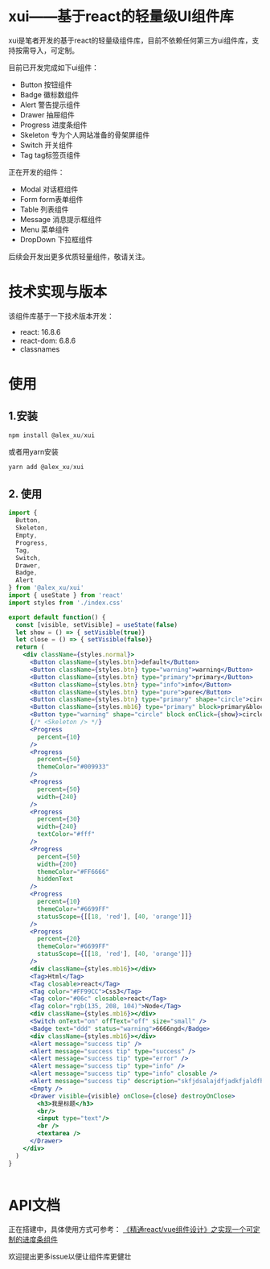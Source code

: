 # xui——基于react的轻量级UI组件库
xui是笔者开发的基于react的轻量级组件库，目前不依赖任何第三方ui组件库，支持按需导入，可定制。

目前已开发完成如下ui组件：
* Button 按钮组件
* Badge 徽标数组件
* Alert 警告提示组件
* Drawer 抽屉组件
* Progress 进度条组件
* Skeleton 专为个人网站准备的骨架屏组件
* Switch 开关组件
* Tag tag标签页组件

正在开发的组件：
* Modal 对话框组件
* Form form表单组件
* Table 列表组件
* Message 消息提示框组件
* Menu 菜单组件
* DropDown 下拉框组件

后续会开发出更多优质轻量组件，敬请关注。

# 技术实现与版本
该组件库基于一下技术版本开发：
* react: 16.8.6
* react-dom: 6.8.6
* classnames

# 使用

## 1.安装
``` js
npm install @alex_xu/xui
```
或者用yarn安装
``` js
yarn add @alex_xu/xui
```
## 2. 使用
``` jsx
import { 
  Button,
  Skeleton,
  Empty,
  Progress,
  Tag,
  Switch,
  Drawer,
  Badge,
  Alert
} from '@alex_xu/xui'
import { useState } from 'react'
import styles from './index.css'

export default function() {
  const [visible, setVisible] = useState(false)
  let show = () => { setVisible(true)}
  let close = () => { setVisible(false)}
  return (
    <div className={styles.normal}>
      <Button className={styles.btn}>default</Button>
      <Button className={styles.btn} type="warning">warning</Button>
      <Button className={styles.btn} type="primary">primary</Button>
      <Button className={styles.btn} type="info">info</Button>
      <Button className={styles.btn} type="pure">pure</Button>
      <Button className={styles.btn} type="primary" shape="circle">circle</Button>
      <Button className={styles.mb16} type="primary" block>primary&block</Button>
      <Button type="warning" shape="circle" block onClick={show}>circle&block</Button>
      {/* <Skeleton /> */}
      <Progress
        percent={10}
      />
      <Progress
        percent={50}
        themeColor="#009933"
      />
      <Progress
        percent={50}
        width={240}
      />
      <Progress
        percent={30}
        width={240}
        textColor="#fff"
      />
      <Progress
        percent={50}
        width={200}
        themeColor="#FF6666"
        hiddenText
      />
      <Progress
        percent={10}
        themeColor="#6699FF"
        statusScope={[[18, 'red'], [40, 'orange']]}
      />
      <Progress
        percent={20}
        themeColor="#6699FF"
        statusScope={[[18, 'red'], [40, 'orange']]}
      />
      <div className={styles.mb16}></div>
      <Tag>Html</Tag>
      <Tag closable>react</Tag>
      <Tag color="#FF99CC">Css3</Tag>
      <Tag color="#06c" closable>react</Tag>
      <Tag color="rgb(135, 208, 104)">Node</Tag>
      <div className={styles.mb16}></div>
      <Switch onText="on" offText="off" size="small" />
      <Badge text="ddd" status="warning">6666ngd</Badge>
      <div className={styles.mb16}></div>
      <Alert message="success tip" />
      <Alert message="success tip" type="success" />
      <Alert message="success tip" type="error" />
      <Alert message="success tip" type="info" />
      <Alert message="success tip" type="info" closable />
      <Alert message="success tip" description="skfjdsalajdfjadkfjaldfhjaskdn你好,欢迎光临" closable type="success" />
      <Empty />
      <Drawer visible={visible} onClose={close} destroyOnClose>
        <h3>我是标题</h3>
        <br/>
        <input type="text"/>
        <br />
        <textarea />
      </Drawer>
    </div>
  )
}



```


# API文档
正在搭建中，具体使用方式可参考：
[《精通react/vue组件设计》之实现一个可定制的进度条组件](https://juejin.im/post/5e366772f265da3e307710dd)

欢迎提出更多issue以便让组件库更健壮

